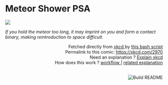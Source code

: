 # <b>Meteor Shower PSA</b>

[![](https://imgs.xkcd.com/comics/meteor_shower_psa.png)](https://xkcd.com/2970)

<i>If you hold the meteor too long, it may imprint on you and form a contact binary, making reintroduction to space difficult.</i>

<div align="right">
  Fetched directly from
  <a href="https://xkcd.com">
    xkcd
  </a>
  by
  <a href="https://github.com/Vanille-N/Vanille-N/blob/master/fetch">
    this bash script
  </a>
</div>
<div align="right">
  Permalink to this comic:
  <a href="https://xkcd.com/2970">
    https://xkcd.com/2970
  </a>
</div>
<div align="right">
  Need an explanation ?
  <a href="https://www.explainxkcd.com/wiki/index.php/2970">
    Explain xkcd
  </a>
</div>
<div align="right">
  How does this work ?
  <a href="https://github.com/Vanille-N/Vanille-N/blob/master/.github/workflows/build.yml">
    workflow
  </a>
  |
  <a href="https://simonwillison.net/2020/Jul/10/self-updating-profile-readme/">
    related explanation
  </a>
</div><br>

<a href="https://github.com/Vanille-N/Vanille-N/actions"><img src="https://github.com/Vanille-N/Vanille-N/workflows/Build%20README/badge.svg" align="right" alt="Build README"></a>
